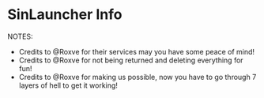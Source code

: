 # SinLauncher Info

NOTES:
- Credits to @Roxve for their services may you have some peace of mind!
- Credits to @Roxve for not being returned and deleting everything for fun!
- Credits to @Roxve for making us possible, now you have to go through 7 layers of hell to get it working!
